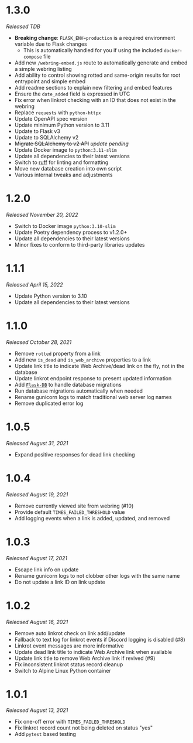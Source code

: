 # 1.3.0

_Released TDB_

- **Breaking change**: `FLASK_ENV=production` is a required environment variable due to Flask changes
  - This is automatically handled for you if using the included `docker-compose` file
- Add new `/webring-embed.js` route to automatically generate and embed a simple webring listing
- Add ability to control showing rotted and same-origin results for root entrypoint and simple embed
- Add readme sections to explain new filtering and embed features
- Ensure the `date_added` field is expressed in UTC
- Fix error when linkrot checking with an ID that does not exist in the webring
- Replace `requests` with `python-httpx`
- Update OpenAPI spec version
- Update minimum Python version to 3.11
- Update to Flask v3
- Update to SQLAlchemy v2
- ~~Migrate SQLAlchemy to v2 API~~ _update pending_
- Update Docker image to `python:3.11-slim`
- Update all dependencies to their latest versions
- Switch to [ruff](https://docs.astral.sh/ruff/) for linting and formatting
- Move new database creation into own script
- Various internal tweaks and adjustments

# 1.2.0

_Released November 20, 2022_

- Switch to Docker image `python:3.10-slim`
- Update Poetry dependency process to v1.2.0+
- Update all dependencies to their latest versions
- Minor fixes to conform to third-party libraries updates


# 1.1.1

_Released  April 15, 2022_

- Update Python version to 3.10
- Update all dependencies to their latest versions

# 1.1.0

_Released October 28, 2021_

- Remove `rotted` property from a link
- Add new `is_dead` and `is_web_archive` properties to a link
- Update link title to indicate Web Archive/dead link on the fly, not in the database
- Update linkrot endpoint response to present updated information
- Add [`Flask-DB`](https://github.com/nickjj/flask-db) to handle database migrations
- Run database migrations automatically when needed
- Rename gunicorn logs to match traditional web server log names
- Remove duplicated error log

# 1.0.5

_Released August 31, 2021_

- Expand positive responses for dead link checking

# 1.0.4

_Released August 19, 2021_

- Remove currently viewed site from webring (#10)
- Provide default `TIMES_FAILED_THRESHOLD` value
- Add logging events when a link is added, updated, and removed

# 1.0.3

_Released August 17, 2021_

- Escape link info on update
- Rename gunicorn logs to not clobber other logs with the same name
- Do not update a link ID on link update

# 1.0.2

_Released August 16, 2021_

- Remove auto linkrot check on link add/update
- Fallback to text log for linkrot events if Discord logging is disabled (#8)
- Linkrot event messages are more informative
- Update dead link title to indicate Web Archive link when available
- Update link title to remove Web Archive link if revived (#9)
- Fix inconsistent linkrot status record cleanup
- Switch to Alpine Linux Python container

# 1.0.1

_Released August 13, 2021_

- Fix one-off error with `TIMES_FAILED_THRESHOLD`
- Fix linkrot record count not being deleted on status "yes"
- Add `pytest` based testing
